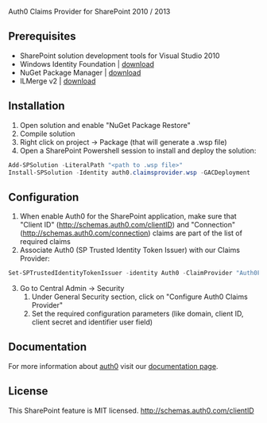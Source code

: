 Auth0 Claims Provider for SharePoint 2010 / 2013

## Prerequisites
  - SharePoint solution development tools for Visual Studio 2010
  - Windows Identity Foundation | <a href="http://www.microsoft.com/en-us/download/details.aspx?id=17331" target="_blank">download</a>
  - NuGet Package Manager | <a href="http://visualstudiogallery.msdn.microsoft.com/27077b70-9dad-4c64-adcf-c7cf6bc9970c" target="_blank">download</a>
  - ILMerge v2 | <a href="http://www.microsoft.com/en-us/download/details.aspx?id=17630" target="_blank">download</a>

## Installation

  1. Open solution and enable "NuGet Package Restore"
  2. Compile solution
  3. Right click on project -> Package (that will generate a .wsp file)
  4. Open a SharePoint Powershell session to install and deploy the solution:

  ~~~ps1
  Add-SPSolution -LiteralPath "<path to .wsp file>"
  Install-SPSolution -Identity auth0.claimsprovider.wsp -GACDeployment
  ~~~

## Configuration

  1. When enable Auth0 for the SharePoint application, make sure that "Client ID" (http://schemas.auth0.com/clientID) and "Connection" (http://schemas.auth0.com/connection) claims are part of the list of required claims
  2. Associate Auth0 (SP Trusted Identity Token Issuer) with our Claims Provider:
  
  ~~~ps1
  Set-SPTrustedIdentityTokenIssuer -identity Auth0 -ClaimProvider "Auth0FederatedUsers"
  ~~~
  
  3. Go to Central Admin -> Security
      1. Under General Security section, click on "Configure Auth0 Claims Provider"
      2. Set the required configuration parameters (like domain, client ID, client secret and identifier user field)

## Documentation

For more information about <a href="http://auth0.com" target="_blank">auth0</a> visit our <a href="http://docs.auth0.com/" target="_blank">documentation page</a>.

## License

This SharePoint feature is MIT licensed.
http://schemas.auth0.com/clientID

